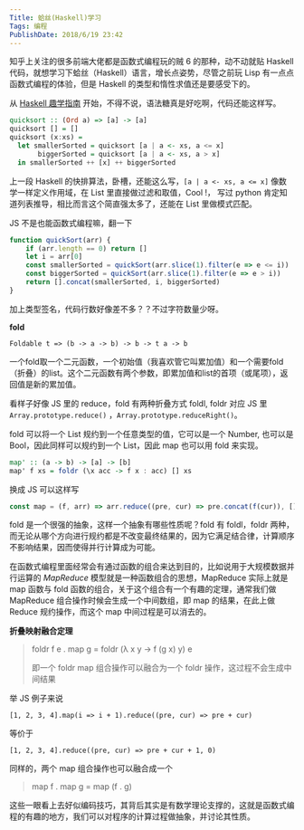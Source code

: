 ```yaml
---
Title: 蛤丝(Haskell)学习
Tags: 编程
PublishDate: 2018/6/19 23:42
---
```


知乎上关注的很多前端大佬都是函数式编程玩的贼 6 的那种，动不动就贴 Haskell 代码，就想学习下蛤丝（Haskell）语言，增长点姿势，尽管之前玩 Lisp 有一点点函数式编程的体验，但是 Haskell 的类型和惰性求值还是要感受下的。

从 [Haskell 趣学指南](http://fleurer.github.io/lyah/) 开始，不得不说，语法糖真是好吃啊，代码还能这样写。

```haskell
quicksort :: (Ord a) => [a] -> [a]   
quicksort [] = []   
quicksort (x:xs) =   
  let smallerSorted = quicksort [a | a <- xs, a <= x]  
       biggerSorted = quicksort [a | a <- xs, a > x]   
  in smallerSorted ++ [x] ++ biggerSorted
```

上一段 Haskell 的快排算法，卧槽，还能这么写，` [a | a <- xs, a <= x] ` 像数学一样定义作用域，在 List 里直接做过滤和取值，Cool !， 写过 python 肯定知道列表推导，相比而言这个简直强太多了，还能在 List 里做模式匹配。

JS 不是也能函数式编程嘛，翻一下

```javascript
function quickSort(arr) {
    if (arr.length == 0) return []
    let i = arr[0]
    const smallerSorted = quickSort(arr.slice(1).filter(e => e <= i))
    const biggerSorted = quickSort(arr.slice(1).filter(e => e > i))
    return [].concat(smallerSorted, i, biggerSorted)
}
```

加上类型签名，代码行数好像差不多？？不过字符数量少呀。



**fold**

`Foldable t => (b -> a -> b) -> b -> t a -> b`

一个fold取一个二元函数，一个初始值（我喜欢管它叫累加值）和一个需要fold（折叠）的list。这个二元函数有两个参数，即累加值和list的首项（或尾项），返回值是新的累加值。 

看样子好像 JS 里的 reduce，fold 有两种折叠方式 foldl, foldr 对应 JS 里`Array.prototype.reduce()` ，`Array.prototype.reduceRight()`。

fold 可以将一个 List 规约到一个任意类型的值，它可以是一个 Number, 也可以是 Bool，因此同样可以规约到一个 List，因此 map 也可以用 fold 来实现。

```haskell
map' :: (a -> b) -> [a] -> [b]   
map' f xs = foldr (\x acc -> f x : acc) [] xs
```

换成 JS 可以这样写

```javascript
const map = (f, arr) => arr.reduce((pre, cur) => pre.concat(f(cur)), [])
```



fold 是一个很强的抽象，这样一个抽象有哪些性质呢？fold 有 foldl，foldr 两种，而无论从哪个方向进行规约都是不改变最终结果的，因为它满足结合律，计算顺序不影响结果，因而使得并行计算成为可能。

在函数式编程里面经常会有通过函数的组合来达到目的，比如说用于大规模数据并行运算的 *MapReduce* 模型就是一种函数组合的思想，MapReduce 实际上就是 map 函数与 fold 函数的组合，关于这个组合有一个有趣的定理，通常我们做 MapReduce  组合操作时候会生成一个中间数组，即 map 的结果，在此上做 Reduce 规约操作，而这个 map 中间过程是可以消去的。

**折叠映射融合定理**

> foldr f e . map g = foldr (λ x y → f (g x) y) e 
>
> 即一个 foldr map 组合操作可以融合为一个 foldr 操作，这过程不会生成中间结果

举 JS 例子来说

`[1, 2, 3, 4].map(i => i + 1).reduce((pre, cur) => pre + cur)`

等价于

`[1, 2, 3, 4].reduce((pre, cur) => pre + cur + 1, 0)`

同样的，两个 map 组合操作也可以融合成一个 

> map f . map g = map (f . g)

 这些一眼看上去好似编码技巧，其背后其实是有数学理论支撑的，这就是函数式编程的有趣的地方，我们可以对程序的计算过程做抽象，并讨论其性质。
